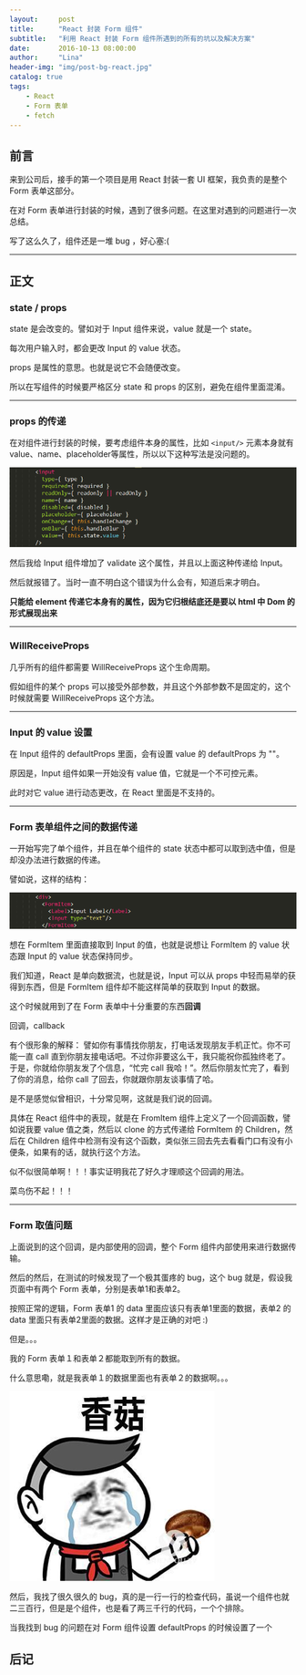 ```yaml
---
layout:     post
title:      "React 封装 Form 组件"
subtitle:   "利用 React 封装 Form 组件所遇到的所有的坑以及解决方案"
date:       2016-10-13 08:00:00
author:     "Lina"
header-img: "img/post-bg-react.jpg"
catalog: true
tags:
    - React
    - Form 表单
    - fetch
---
```


## 前言

来到公司后，接手的第一个项目是用 React 封装一套 UI 框架，我负责的是整个 Form 表单这部分。

在对 Form 表单进行封装的时候，遇到了很多问题。在这里对遇到的问题进行一次总结。

写了这么久了，组件还是一堆 bug ，好心塞:(

---

## 正文

### state / props

state 是会改变的。譬如对于 Input 组件来说，value 就是一个 state。

每次用户输入时，都会更改 Input 的 value 状态。

props 是属性的意思。也就是说它不会随便改变。

所以在写组件的时候要严格区分 state 和 props 的区别，避免在组件里面混淆。

---

### props 的传递

在对组件进行封装的时候，要考虑组件本身的属性，比如 `<input/>` 元素本身就有 value、name、placeholder等属性，所以以下这种写法是没问题的。

![props 的传递](/img/in-posts/react_01.png)

然后我给 Input 组件增加了 validate 这个属性，并且以上面这种传递给 Input。

然后就报错了。当时一直不明白这个错误为什么会有，知道后来才明白。

**只能给 element 传递它本身有的属性，因为它归根结底还是要以 html 中 Dom 的形式展现出来**

---

### WillReceiveProps

几乎所有的组件都需要 WillReceiveProps 这个生命周期。

假如组件的某个 props 可以接受外部参数，并且这个外部参数不是固定的，这个时候就需要 WillReceiveProps 这个方法。

---

### Input 的 value 设置

在 Input 组件的 defaultProps 里面，会有设置 value 的 defaultProps 为 ""。

原因是，Input 组件如果一开始没有 value 值，它就是一个不可控元素。

此时对它 value 进行动态更改，在 React 里面是不支持的。

---

### Form 表单组件之间的数据传递

一开始写完了单个组件，并且在单个组件的 state 状态中都可以取到选中值，但是却没办法进行数据的传递。

譬如说，这样的结构：

![数据传递](/img/in-posts/react_02.png)

想在 FormItem 里面直接取到 Input 的值，也就是说想让 FormItem 的 value 状态跟 Input 的 value 状态保持同步。

我们知道，React 是单向数据流，也就是说，Input 可以从 props 中轻而易举的获得到东西，但是 FormItem 组件却不能这样简单的获取到 Input 的数据。

这个时候就用到了在 Form 表单中十分重要的东西**回调**

回调，callback

有个很形象的解释： 譬如你有事情找你朋友，打电话发现朋友手机正忙。你不可能一直 call 直到你朋友接电话吧。不过你非要这么干，我只能祝你孤独终老了。于是，你就给你朋友发了个信息，“忙完 call 我哈！”。然后你朋友忙完了，看到了你的消息，给你 call 了回去，你就跟你朋友谈事情了哈。

是不是感觉似曾相识，十分常见啊，这就是我们说的回调。

具体在 React 组件中的表现，就是在 FromItem 组件上定义了一个回调函数，譬如说我要 value 值之类，然后以 clone 的方式传递给 FormItem 的 Children，然后在 Children 组件中检测有没有这个函数，类似张三回去先去看看门口有没有小便条，如果有的话，就执行这个方法。

似不似很简单啊！！！事实证明我花了好久才理顺这个回调的用法。

菜鸟伤不起！！！

---

### Form 取值问题

上面说到的这个回调，是内部使用的回调，整个 Form 组件内部使用来进行数据传输。

然后的然后，在测试的时候发现了一个极其蛋疼的 bug，这个 bug 就是，假设我页面中有两个 Form 表单，分别是表单1和表单2。

按照正常的逻辑，Form 表单1 的 data 里面应该只有表单1里面的数据，表单2 的 data 里面只有表单2里面的数据。这样才是正确的对吧 :)

但是。。。

我的 Form 表单１和表单２都能取到所有的数据。

什么意思嘞，就是我表单１的数据里面也有表单２的数据啊。。。

![蓝瘦香菇](/img/in-posts/react_03.jpg)

然后，我找了很久很久的 bug，真的是一行一行的检查代码，虽说一个组件也就二三百行，但是是个组件，也是看了两三千行的代码，一个个排除。

当我找到 bug 的问题在对 Form 组件设置 defaultProps 的时候设置了一个


## 后记






